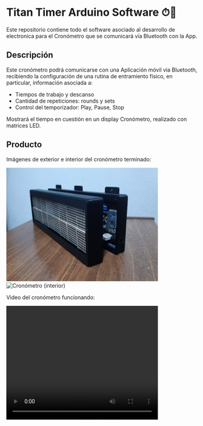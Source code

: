 # Titan Timer Arduino Software ⏱💪
Este repositorio contiene todo el software asociado al desarrollo de electronica para el Cronómetro que se comunicará vía Bluetooth con la App.

## Descripción
Este cronómetro podrá comunicarse con una Aplicación móvil via Bluetooth, recibiendo la configuración de una rutina de entramiento físico, en particular, información asociada a:

- Tiempos de trabajo y descanso
- Cantidad de repeticiones: rounds y sets
- Control del temporizador: Play, Pause, Stop

Mostrará el tiempo en cuestión en un display Cronómetro, realizado con matrices LED.

## Producto
Imágenes de exterior e interior del cronómetro terminado:

<img src="mvp_media/Cronometro_exterior.jpg" alt="Cronómetro (exterior)" width="400"/>

<img src="mvp_media/Cronometro_interior.jpg" alt="Cronómetro (interior)" width="400"/>

Video del cronómetro funcionando:

<video width="400" height="300" controls>
  <source src="mvp_media/Cronometro_andando.mp4" type="video/mp4">
</video>



